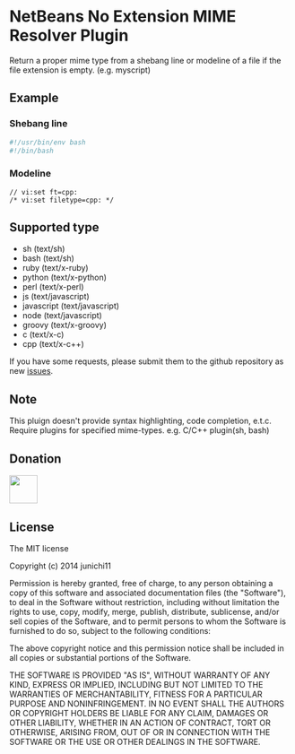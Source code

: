 # NetBeans No Extension MIME Resolver Plugin

Return a proper mime type from a shebang line or modeline of a file if the file extension is empty. (e.g. myscript)

## Example

### Shebang line

```sh
#!/usr/bin/env bash
#!/bin/bash
```

### Modeline

```
// vi:set ft=cpp:
/* vi:set filetype=cpp: */
```

## Supported type

- sh (text/sh)
- bash (text/sh)
- ruby (text/x-ruby)
- python (text/x-python)
- perl (text/x-perl)
- js (text/javascript)
- javascript (text/javascript)
- node (text/javascript)
- groovy (text/x-groovy)
- c (text/x-c)
- cpp (text/x-c++)

If you have some requests, please submit them to the github repository as new [issues](https://github.com/junichi11/netbeans-noext-mime-resolver/issues).

## Note

This pluign doesn't provide syntax highlighting, code completion, e.t.c.
Require plugins for specified mime-types. e.g. C/C++ plugin(sh, bash)

## Donation

<a href="https://www.patreon.com/junichi11"><img src="https://c5.patreon.com/external/logo/become_a_patron_button@2x.png" height="50"></a>

## License

The MIT license

Copyright (c) 2014 junichi11

Permission is hereby granted, free of charge, to any person obtaining a copy of this software and associated documentation files (the "Software"), to deal in the Software without restriction, including without limitation the rights to use, copy, modify, merge, publish, distribute, sublicense, and/or sell copies of the Software, and to permit persons to whom the Software is furnished to do so, subject to the following conditions:

The above copyright notice and this permission notice shall be included in all copies or substantial portions of the Software.

THE SOFTWARE IS PROVIDED "AS IS", WITHOUT WARRANTY OF ANY KIND, EXPRESS OR IMPLIED, INCLUDING BUT NOT LIMITED TO THE WARRANTIES OF MERCHANTABILITY, FITNESS FOR A PARTICULAR PURPOSE AND NONINFRINGEMENT. IN NO EVENT SHALL THE AUTHORS OR COPYRIGHT HOLDERS BE LIABLE FOR ANY CLAIM, DAMAGES OR OTHER LIABILITY, WHETHER IN AN ACTION OF CONTRACT, TORT OR OTHERWISE, ARISING FROM, OUT OF OR IN CONNECTION WITH THE SOFTWARE OR THE USE OR OTHER DEALINGS IN THE SOFTWARE.
